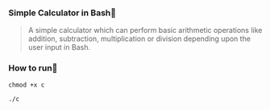 ### Simple Calculator in Bash🤖
> A simple calculator which can perform basic arithmetic operations like addition, subtraction, multiplication or division depending upon the user input in Bash.

### How to run👾

```
chmod +x c
```

```
./c
```


